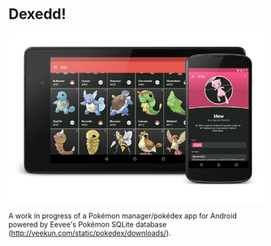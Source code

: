 # Dexedd! #

![Dex and Mew's dex entry](https://github.com/eddnav/dexedd/blob/master/dexedd/src/main/assets/images/promo.png)


A work in progress of a Pokémon manager/pokédex app for Android powered by Eevee's Pokémon SQLite database (http://veekun.com/static/pokedex/downloads/).
